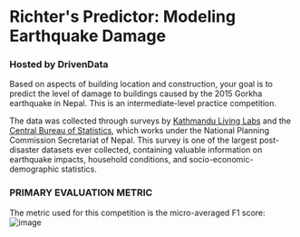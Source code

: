 # Richter's Predictor: Modeling Earthquake Damage
### Hosted by DrivenData

Based on aspects of building location and construction, your goal is to predict the level of damage to buildings caused by the 2015 Gorkha earthquake in Nepal.
This is an intermediate-level practice competition.

The data was collected through surveys by [Kathmandu Living Labs](http://www.kathmandulivinglabs.org/) and the [Central Bureau of Statistics](https://cbs.gov.np/), which works under the National Planning Commission Secretariat of Nepal. This survey is one of the largest post-disaster datasets ever collected, containing valuable information on earthquake impacts, household conditions, and socio-economic-demographic statistics.

### PRIMARY EVALUATION METRIC
The metric used for this competition is the micro-averaged F1 score:
![image](https://user-images.githubusercontent.com/63553829/99469572-cc1c5300-2921-11eb-876a-cb50b52c1a43.png)


